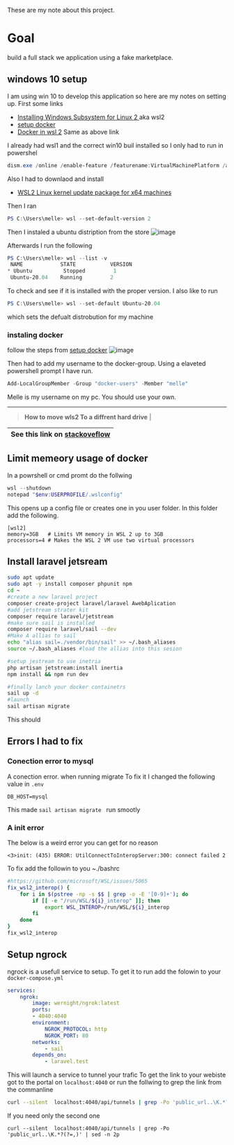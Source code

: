 These are my note about this project.

# Goal ## 
build a full stack we application using a fake marketplace.


## windows 10 setup ## 

I am using win 10 to develop this application so here are my notes on setting up. First some links
-  [Installing Windows Subsystem for Linux 2 ](https://docs.microsoft.com/nl-nl/windows/wsl/install-win10) aka wsl2
- [setup docker](https://docs.microsoft.com/en-us/windows/wsl/tutorials/wsl-containers)
- [Docker in wsl 2](https://code.visualstudio.com/blogs/2020/03/02/docker-in-wsl2) Same as above link


I already had wsl1 and the correct win10 buil installed so I only had to run in powershel
```powershell
dism.exe /online /enable-feature /featurename:VirtualMachinePlatform /all /norestart
```
Also I had to downlaod and install
 * [WSL2 Linux kernel update package for x64 machines](https://docs.microsoft.com/nl-nl/windows/wsl/install-win10#step-4---download-the-linux-kernel-update-package)

Then I ran
 ```powershell
PS C:\Users\melle> wsl --set-default-version 2
 ```
Then I instaled a ubuntu distription from the store
![image](./images/Screenshot_2020-12-31_104634.png)

Afterwards I run  the following
 ```powershell
PS C:\Users\melle> wsl --list -v
  NAME            STATE           VERSION
* Ubuntu          Stopped         1
  Ubuntu-20.04    Running         2
```

To check and see if it is installed with the proper version.
I also like to run 
```powershell
PS C:\Users\melle> wsl --set-default Ubuntu-20.04
```

which sets the defualt distrobution for my machine

### instaling docker
follow the steps from 
[setup docker](https://docs.microsoft.com/en-us/windows/wsl/tutorials/wsl-containers)
![image](./images/Screenshot_2020-12-31_110319.png)


Then had to add my username to the docker-group.
Using a elaveted powershell prompt I have run.
```powershell
Add-LocalGroupMember -Group "docker-users" -Member "melle" 
```

Melle is my username on my pc. You should use your own.

---

>**How to move wls2 To a diffrent hard drive** |

| See this link on [stackoveflow](https://stackoverflow.com/a/62533123/3599)              |
|----------------------------------------------------------------------------------------:|
## Limit memeory usage of docker ##
In a powrshell or cmd promt do the follwing
```powershell
wsl --shutdown
notepad "$env:USERPROFILE/.wslconfig"
```
This opens up a config file or creates one in you user folder.
In this folder add the following.
```
[wsl2]
memory=3GB   # Limits VM memory in WSL 2 up to 3GB
processors=4 # Makes the WSL 2 VM use two virtual processors
```


## Install laravel jetsream

```Bash
sudo apt update
sudo apt -y install composer phpunit npm
cd ~
#create a new laravel project
composer create-project laravel/laravel AwebAplication 
#add jetstream strater kit 
composer require laravel/jetstream
#make sure sail is installed
composer require laravel/sail --dev
#Make A allias to sail
echo "alias sail=./vendor/bin/sail" >> ~/.bash_aliases 
source ~/.bash_aliases #load the allias into this sesion 

#setup jestream to use inetria
php artisan jetstream:install inertia
npm install && npm run dev

#finally lanch your docker containetrs 
sail up -d
#launch 
sail artisan migrate 
```
This should 

## Errors I had to fix
### Conection error  to mysql
A conection error. when running migrate 
To fix it I changed the following value in `.env`
``` 
DB_HOST=mysql
```
This made `sail artisan migrate ` run smootly 

### A init error 
The below is a weird error you can get for no reason
```
<3>init: (435) ERROR: UtilConnectToInteropServer:300: connect failed 2
```
To fix add the followin to you ~./bashrc
```bash
#https://github.com/microsoft/WSL/issues/5065
fix_wsl2_interop() {
    for i in $(pstree -np -s $$ | grep -o -E '[0-9]+'); do
        if [[ -e "/run/WSL/${i}_interop" ]]; then
            export WSL_INTEROP=/run/WSL/${i}_interop
        fi
    done
}
fix_wsl2_interop
```
##  Setup ngrock ## 

ngrock is a usefull service to setup.
To get it to run add the folowin to your `docker-compose.yml`
```yml
services:
    ngrok:
        image: wernight/ngrok:latest
        ports:
        - 4040:4040
        environment:
            NGROK_PROTOCOL: http
            NGROK_PORT: 80
        networks: 
            - sail
        depends_on:
            - laravel.test        
```
This will launch a service to tunnel your trafic
To get the link to your webiste got to the portal on `localhost:4040` or 
run the follwing to grep the link from the commanline
```Bash
curl --silent  localhost:4040/api/tunnels | grep -Po 'public_url..\K.*?(?=,)' 
```
If you need only the second one
```
curl --silent  localhost:4040/api/tunnels | grep -Po 'public_url..\K.*?(?=,)' | sed -n 2p
```